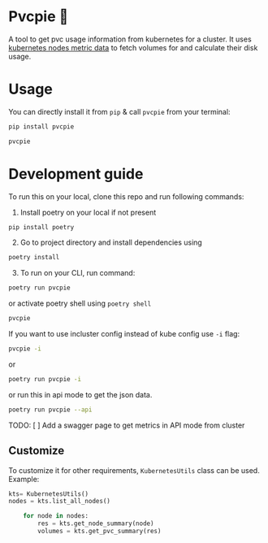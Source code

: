 # Pvcpie 🍰
A tool to get pvc usage information from kubernetes for a cluster. It uses [kubernetes nodes metric data](https://kubernetes.io/docs/reference/instrumentation/node-metrics/) to fetch volumes for and calculate their disk usage.

# Usage

You can directly install it from `pip` & call `pvcpie` from your terminal:
```bash
pip install pvcpie
```

```bash
pvcpie
```

# Development guide

To run this on your local, clone this repo and run following commands:

1. Install poetry on your local if not present
```bash
pip install poetry
```

2. Go to project directory and install dependencies using
```bash
poetry install
```

3. To run on your CLI, run command:
```bash
poetry run pvcpie
```

or activate poetry shell using `poetry shell`
```bash
pvcpie
```

If you want to use incluster config instead of kube config use `-i` flag:
```bash
pvcpie -i
```
or
```bash
poetry run pvcpie -i
```

or run this in api mode to get the json data. 
```bash
poetry run pvcpie --api
```
TODO:
[ ] Add a swagger page to get metrics in API mode from cluster

## Customize

To customize it for other requirements, `KubernetesUtils` class can be used. Example:
```py
kts= KubernetesUtils()
nodes = kts.list_all_nodes()

    for node in nodes:
        res = kts.get_node_summary(node)
        volumes = kts.get_pvc_summary(res)
```